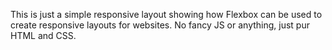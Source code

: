This is just a simple responsive layout showing how Flexbox can be used to create responsive layouts for websites. No fancy JS or anything, just pur HTML and CSS.

